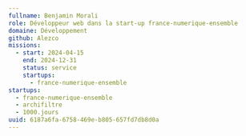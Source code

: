 ```yaml
---
fullname: Benjamin Morali
role: Développeur web dans la start-up france-numerique-ensemble
domaine: Développement
github: Alezco
missions:
  - start: 2024-04-15
    end: 2024-12-31
    status: service
    startups:
      - france-numerique-ensemble
startups:
  - france-numerique-ensemble
  - archifiltre
  - 1000.jours
uuid: 6187a6fa-6758-469e-b805-657fd7db8d0a
---
```

